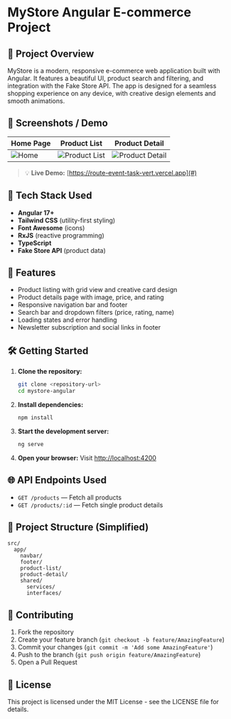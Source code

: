 # MyStore Angular E-commerce Project

## 📝 Project Overview
MyStore is a modern, responsive e-commerce web application built with Angular. It features a beautiful UI, product search and filtering, and integration with the Fake Store API. The app is designed for a seamless shopping experience on any device, with creative design elements and smooth animations.

## 📸 Screenshots / Demo
<!-- Replace the below with actual screenshots or a demo link if available -->
| Home Page | Product List | Product Detail |
|---|---|---|
| ![Home](screenshots/home.png) | ![Product List](screenshots/product-list.png) | ![Product Detail](screenshots/product-detail.png) |

> 💡 **Live Demo:** [https://route-event-task-vert.vercel.app](#)

## 🧱 Tech Stack Used
- **Angular 17+**
- **Tailwind CSS** (utility-first styling)
- **Font Awesome** (icons)
- **RxJS** (reactive programming)
- **TypeScript**
- **Fake Store API** (product data)

## 🚀 Features
- Product listing with grid view and creative card design
- Product details page with image, price, and rating
- Responsive navigation bar and footer
- Search bar and dropdown filters (price, rating, name)
- Loading states and error handling
- Newsletter subscription and social links in footer

## 🛠️ Getting Started
1. **Clone the repository:**
   ```bash
   git clone <repository-url>
   cd mystore-angular
   ```
2. **Install dependencies:**
   ```bash
   npm install
   ```
3. **Start the development server:**
   ```bash
   ng serve
   ```
4. **Open your browser:**
   Visit [http://localhost:4200](http://localhost:4200)

## 🌐 API Endpoints Used
- `GET /products` — Fetch all products
- `GET /products/:id` — Fetch single product details

## 📁 Project Structure (Simplified)
```
src/
  app/
    navbar/
    footer/
    product-list/
    product-detail/
    shared/
      services/
      interfaces/
```

## 🤝 Contributing
1. Fork the repository
2. Create your feature branch (`git checkout -b feature/AmazingFeature`)
3. Commit your changes (`git commit -m 'Add some AmazingFeature'`)
4. Push to the branch (`git push origin feature/AmazingFeature`)
5. Open a Pull Request

## 🪪 License
This project is licensed under the MIT License - see the LICENSE file for details.
